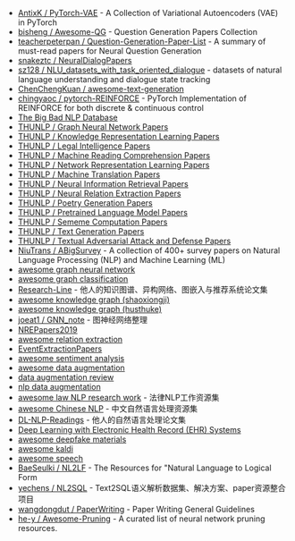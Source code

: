 - [AntixK / PyTorch-VAE](https://github.com/AntixK/PyTorch-VAE) - A Collection of Variational Autoencoders (VAE) in PyTorch
- [bisheng / Awesome-QG](https://github.com/bisheng/Awesome-QG) - Question Generation Papers Collection
- [teacherpeterpan / Question-Generation-Paper-List](https://github.com/teacherpeterpan/Question-Generation-Paper-List) - A summary of must-read papers for Neural Question Generation
- [snakeztc / NeuralDialogPapers](https://github.com/snakeztc/NeuralDialogPapers)
- [sz128 / NLU_datasets_with_task_oriented_dialogue](https://github.com/sz128/NLU_datasets_with_task_oriented_dialogue) - datasets of natural language understanding and dialogue state tracking
- [ChenChengKuan / awesome-text-generation](https://github.com/ChenChengKuan/awesome-text-generation)
- [chingyaoc / pytorch-REINFORCE](https://github.com/chingyaoc/pytorch-REINFORCE) - PyTorch Implementation of REINFORCE for both discrete & continuous control
- [The Big Bad NLP Database](https://datasets.quantumstat.com/)
- [THUNLP / Graph Neural Network Papers](https://github.com/thunlp/GNNPapers)
- [THUNLP / Knowledge Representation Learning Papers](https://github.com/thunlp/KRLPapers)
- [THUNLP / Legal Intelligence Papers](https://github.com/thunlp/LegalPapers)
- [THUNLP / Machine Reading Comprehension Papers](https://github.com/thunlp/RCPapers)
- [THUNLP / Network Representation Learning Papers](https://github.com/thunlp/NRLPapers)
- [THUNLP / Machine Translation Papers](https://github.com/THUNLP-MT/MT-Reading-List)
- [THUNLP / Neural Information Retrieval Papers](https://github.com/thunlp/NeuIRPapers)
- [THUNLP / Neural Relation Extraction Papers](https://github.com/thunlp/NREPapers)
- [THUNLP / Poetry Generation Papers](https://github.com/THUNLP-AIPoet/PaperList)
- [THUNLP / Pretrained Language Model Papers](https://github.com/thunlp/PLMpapers)
- [THUNLP / Sememe Computation Papers](https://github.com/thunlp/SCPapers)
- [THUNLP / Text Generation Papers](https://github.com/THUNLP-MT/TG-Reading-List)
- [THUNLP / Textual Adversarial Attack and Defense Papers](https://github.com/thunlp/TAADpapers)
- [NiuTrans / ABigSurvey](https://github.com/NiuTrans/ABigSurvey) - A collection of 400+ survey papers on Natural Language Processing (NLP) and Machine Learning (ML)
- [awesome graph neural network](https://github.com/nnzhan/Awesome-Graph-Neural-Networks)
- [awesome graph classification](https://github.com/benedekrozemberczki/awesome-graph-classification)
- [Research-Line](https://github.com/ConanCui/Research-Line) - 他人的知识图谱、异构网络、图嵌入与推荐系统论文集
- [awesome knowledge graph (shaoxiongji)](https://github.com/shaoxiongji/awesome-knowledge-graph)
- [awesome knowledge graph (husthuke)](https://github.com/husthuke/awesome-knowledge-graph)
- [joeat1 / GNN_note](https://github.com/joeat1/GNN_note) - 图神经网络整理
- [NREPapers2019](https://github.com/WindChimeRan/NREPapers2019)
- [awesome relation extraction](https://github.com/roomylee/awesome-relation-extraction)
- [EventExtractionPapers](https://github.com/BaptisteBlouin/EventExtractionPapers)
- [awesome sentiment analysis](https://github.com/laugustyniak/awesome-sentiment-analysis#papers)
- [awesome data augmentation](https://github.com/CrazyVertigo/awesome-data-augmentation)
- [data augmentation review](https://github.com/AgaMiko/data-augmentation-review)
- [nlp data augmentation](https://github.com/quincyliang/nlp-data-augmentation)
- [awesome law NLP research work](https://github.com/bamtercelboo/Awesome-Law-NLP-Research-Work) - 法律NLP工作资源集
- [awesome Chinese NLP](https://github.com/crownpku/Awesome-Chinese-NLP) - 中文自然语言处理资源集
- [DL-NLP-Readings](https//github.com/IsaacChanghau/DL-NLP-Readings) - 他人的自然语言处理论文集
- [Deep Learning with Electronic Health Record (EHR) Systems](https://practicalai.me/blog/deep-learning-with-ehr-systems)
- [awesome deepfake materials](https://github.com/datamllab/awesome-deepfakes-materials)
- [awesome kaldi](https://github.com/YoavRamon/awesome-kaldi)
- [awesome speech](https://github.com/mxer/awesome-speech)
- [BaeSeulki / NL2LF](https://github.com/BaeSeulki/NL2LF) - The Resources for "Natural Language to Logical Form
- [yechens / NL2SQL](https://github.com/yechens/NL2SQL) - Text2SQL语义解析数据集、解决方案、paper资源整合项目
- [wangdongdut / PaperWriting](https://github.com/wangdongdut/PaperWriting) - Paper Writing General Guidelines
- [he-y / Awesome-Pruning](https://github.com/he-y/Awesome-Pruning) - A curated list of neural network pruning resources.
